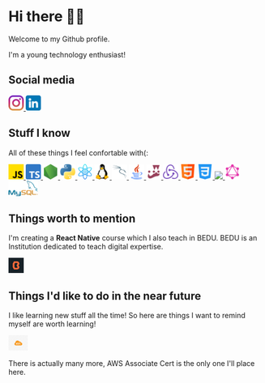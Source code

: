 # Hi there 👋🏻

Welcome to my Github profile.

I'm a young technology enthusiast!

## Social media

<div>
  <a href="https://www.instagram.com/santisiordia/">
    <img height="30" src="https://github.com/SantiagoSiordia/SantiagoSiordia/blob/gh-pages/icons/Instagram.png">
  </a>
  <a href="https://www.linkedin.com/in/santiagosiordia/">
    <img height="30" src="https://github.com/SantiagoSiordia/SantiagoSiordia/blob/gh-pages/icons/LinkedIn.png">
  </a>
</div>

## Stuff I know 

All of these things I feel confortable with(:

<div>
    <a href="https://developer.mozilla.org/en-US/docs/Web/JavaScript">
        <img height="30" src="https://github.com/SantiagoSiordia/SantiagoSiordia/blob/gh-pages/icons/JavaScript.png">
    </a>
    <a href="https://www.typescriptlang.org/">
        <img height="30" src="https://github.com/SantiagoSiordia/SantiagoSiordia/blob/gh-pages/icons/TypeScript.png">
    </a>
    <a href="https://nodejs.org/en/">
        <img height="30" src="https://github.com/SantiagoSiordia/SantiagoSiordia/blob/gh-pages/icons/Node.png">
    </a>
    <a href="https://www.python.org/">
        <img height="30" src="https://github.com/SantiagoSiordia/SantiagoSiordia/blob/gh-pages/icons/Python.png">
    </a>
    <a href="https://reactjs.org/">
        <img height="30" src="https://github.com/SantiagoSiordia/SantiagoSiordia/blob/gh-pages/icons/React.png">
    </a>
    <a href="https://www.linux.org/">
        <img height="30" src="https://github.com/SantiagoSiordia/SantiagoSiordia/blob/gh-pages/icons/LinuxKernel.png">
    </a>
    <a href="https://www.kali.org/">
        <img height="30" src="https://github.com/SantiagoSiordia/SantiagoSiordia/blob/gh-pages/icons/KaliLinux.png">
    </a>
    <a href="https://docs.oracle.com/en/java/">
        <img height="30" src="https://github.com/SantiagoSiordia/SantiagoSiordia/blob/gh-pages/icons/Java.png">
    </a>
    <a href="https://jestjs.io/">
        <img height="30" src="https://github.com/SantiagoSiordia/SantiagoSiordia/blob/gh-pages/icons/Jest.png">
    </a>
    <a href="https://redux.js.org/">
        <img height="30" src="https://github.com/SantiagoSiordia/SantiagoSiordia/blob/gh-pages/icons/Redux.png">
    </a>
    <a href="https://developer.mozilla.org/en-US/docs/Web/HTML">
        <img height="30" src="https://github.com/SantiagoSiordia/SantiagoSiordia/blob/gh-pages/icons/HTML.png">
    </a>
    <a href="https://developer.mozilla.org/en-US/docs/Web/CSS">
        <img height="30" src="https://github.com/SantiagoSiordia/SantiagoSiordia/blob/gh-pages/icons/CSS.png">
    </a>
    <a href="https://react-query.tanstack.com/">
        <img height="30" src="https://github.com/SantiagoSiordia/SantiagoSiordia/blob/gh-pages/icons/ReactQuery.png">
    </a>
    <a href="https://graphql.org/">
        <img height="30" src="https://github.com/SantiagoSiordia/SantiagoSiordia/blob/gh-pages/icons/GraphQL.png">
    </a>
    <a href="https://www.mysql.com/">
        <img height="30" src="https://github.com/SantiagoSiordia/SantiagoSiordia/blob/gh-pages/icons/MySQL.png">
    </a>
</div>

## Things worth to mention

I'm creating a **React Native** course which I also teach in BEDU. BEDU is an Institution dedicated to teach digital expertise.

<a href="https://bedu.org/">
    <img height="30" src="https://github.com/SantiagoSiordia/SantiagoSiordia/blob/gh-pages/icons/Bedu.png">
</a>

## Things I'd like to do in the near future

I like learning new stuff all the time! So here are things I want to remind myself are worth learning!

<div>
    <a href="https://aws.amazon.com/certification/certified-developer-associate/">
        <img height="30" src="https://github.com/SantiagoSiordia/SantiagoSiordia/blob/gh-pages/icons/AWS.png">
    </a>
</div>

There is actually many more, AWS Associate Cert is the only one I'll place here.